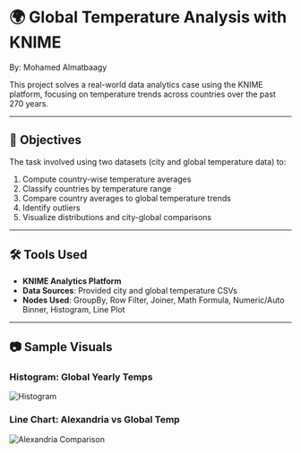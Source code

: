 # 🌍 Global Temperature Analysis with KNIME

By: Mohamed Almatbaagy

This project solves a real-world data analytics case using the KNIME platform, focusing on temperature trends across countries over the past 270 years.

---

## 📌 Objectives

The task involved using two datasets (city and global temperature data) to:

1. Compute country-wise temperature averages
2. Classify countries by temperature range
3. Compare country averages to global temperature trends
4. Identify outliers
5. Visualize distributions and city-global comparisons

---

## 🛠️ Tools Used

- **KNIME Analytics Platform**
- **Data Sources**: Provided city and global temperature CSVs
- **Nodes Used**: GroupBy, Row Filter, Joiner, Math Formula, Numeric/Auto Binner, Histogram, Line Plot

---



## 📷 Sample Visuals

### Histogram: Global Yearly Temps
![Histogram](./Task5""Histogram.svg)

### Line Chart: Alexandria vs Global Temp
![Alexandria Comparison](./Task6_LinePlot.svg)
